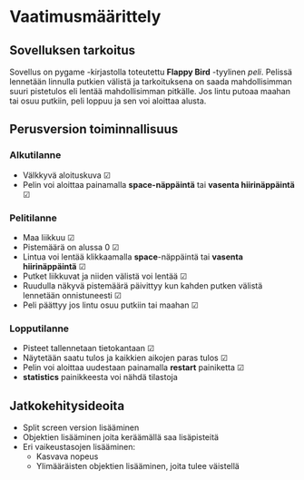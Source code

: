 # Vaatimusmäärittely

## Sovelluksen tarkoitus

Sovellus on pygame -kirjastolla toteutettu **Flappy Bird** -tyylinen _peli_. Pelissä lennetään linnulla putkien välistä ja tarkoituksena on saada mahdollisimman suuri pistetulos eli lentää mahdollisimman pitkälle. Jos lintu putoaa maahan tai osuu putkiin, peli loppuu ja sen voi aloittaa alusta.

## Perusversion toiminnallisuus

### Alkutilanne

- Välkkyvä aloituskuva &#9745;
- Pelin voi aloittaa painamalla **space-näppäintä** tai **vasenta hiirinäppäintä** &#9745;

### Pelitilanne

- Maa liikkuu &#9745;
- Pistemäärä on alussa 0 &#9745;
- Lintua voi lentää klikkaamalla **space**-näppäintä tai **vasenta hiirinäppäintä** &#9745;
- Putket liikkuvat ja niiden välistä voi lentää &#9745;
- Ruudulla näkyvä pistemäärä päivittyy kun kahden putken välistä lennetään onnistuneesti &#9745;
- Peli päättyy jos lintu osuu putkiin tai maahan &#9745;

### Lopputilanne

- Pisteet tallennetaan tietokantaan &#9745;
- Näytetään saatu tulos ja kaikkien aikojen paras tulos &#9745;
- Pelin voi aloittaa uudestaan painamalla **restart** painiketta &#9745;
- **statistics** painikkeesta voi nähdä tilastoja

## Jatkokehitysideoita

- Split screen version lisääminen
- Objektien lisääminen joita keräämällä saa lisäpisteitä
- Eri vaikeustasojen lisääminen:
  - Kasvava nopeus
  - Ylimääräisten objektien lisääminen, joita tulee väistellä
